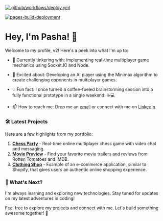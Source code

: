 [![.github/workflows/deploy.yml](https://github.com/pbrovarnik/portfolio-v2/actions/workflows/deploy.yml/badge.svg?branch=main&event=deployment_status)](https://github.com/pbrovarnik/portfolio-v2/actions/workflows/deploy.yml)

[![pages-build-deployment](https://github.com/pbrovarnik/portfolio-v2/actions/workflows/pages/pages-build-deployment/badge.svg?branch=gh-pages&event=page_build)](https://github.com/pbrovarnik/portfolio-v2/actions/workflows/pages/pages-build-deployment)

# Hey, I'm Pasha! 👋

Welcome to my profile, v2! Here's a peek into what I'm up to:

- 🔧 Currently tinkering with: Implementing real-time multiplayer game mechanics using Socket.IO and Node.
- 🚀 Excited about: Developing an AI player using the Minimax algorithm to create challenging opponents in multiplayer games.
- 💡 Fun fact: I once turned a coffee-fueled brainstorming session into a fully functional prototype in a single weekend! ☕️💻

- 📫 How to reach me: Drop me an [email](mailto:pasha.brovarnik@gmail.com) or connect with me on [LinkedIn](https://linkedin.com/in/pasha-brovarnik/).

### 🛠️ Latest Projects

Here are a few highlights from my portfolio:

1. **[Chess Party](https://pbrovarnik.github.io/chess-party/)** - Real-time online multiplayer chess game with video chat and messaging.
2. **[Movie Preview](https://pbrovarnik.github.io/movie-preview/)** - Find your favorite movie trailers and reviews from Rotten Tomatoes and IMDB.
3. **[Clothing Shop](https://pbrovarnik.github.io/clothing-shop/)** - Example of an e-commerce application, similar to Shopify, that gives users an authentic online shopping experience.

### 🌱 What's Next?

I'm always learning and exploring new technologies. Stay tuned for updates on my latest adventures in coding!

Feel free to explore my projects and connect with me. Let's build something awesome together! 🚀

